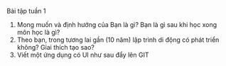 Bài tập tuần 1
1. Mong muốn và định hướng của Bạn là gì? Bạn là gì sau khi học xong môn học là gì?
2. Theo bạn, trong tương lai gần (10 năm) lập trình di động có phát triển không? Gỉai thích tạo sao?
3. Viết một ứng dụng có UI như sau đẩy lên GIT
